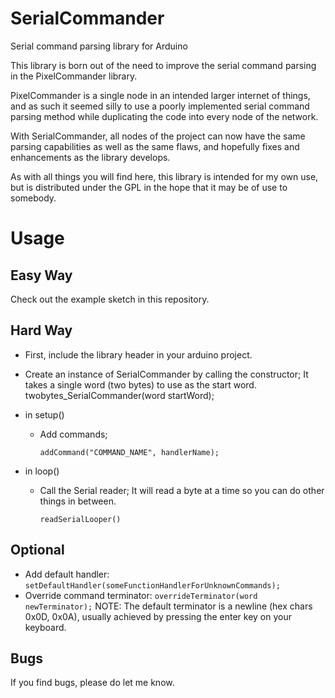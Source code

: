 SerialCommander
===============

Serial command parsing library for Arduino


This library is born out of the need to improve the serial command parsing in the PixelCommander library.

PixelCommander is a single node in an intended larger internet of things, 
and as such it seemed silly to use a poorly implemented serial command parsing method
while duplicating the code into every node of the network.

With SerialCommander, all nodes of the project can now have the same parsing capabilities as well as the same flaws, 
and hopefully fixes and enhancements as the library develops.

As with all things you will find here, this library is intended for my own use,
but is distributed under the GPL in the hope that it may be of use to somebody.



Usage
=====

Easy Way
--------
Check out the example sketch in this repository.

Hard Way
--------
- First, include the library header in your arduino project.
- Create an instance of SerialCommander by calling the constructor; It takes a single word (two bytes) to use as the start word.
      twobytes_SerialCommander(word startWord);
      
- in setup()
  - Add commands;
      ```
      addCommand("COMMAND_NAME", handlerName);
      ```
      
- in loop()
  - Call the Serial reader; It will read a byte at a time so you can do other things in between.
      ```
      readSerialLooper()
      ```
      
Optional
--------
- Add default handler:
      ```
      setDefaultHandler(someFunctionHandlerForUnknownCommands);
      ```
- Override command terminator:
      ```
      overrideTerminator(word newTerminator);
      ```
      NOTE: The default terminator is a newline (hex chars 0x0D, 0x0A), 
      usually achieved by pressing the enter key on your keyboard.


Bugs
----
If you find bugs, please do let me know.
